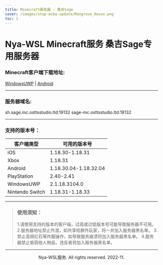 ```yaml
---
title: Minecraft服务器 - 桑吉Sage
cover: /images/stop-mcbe-update/Mangrove_House.png
toc: 1
---
```


# Nya-WSL Minecraft服务   桑吉Sage专用服务器
### Minecraft客户端下载地址:

[WindowsUWP](https://mc.osttsstudio.ltd/mcbe/MinecraftUWP_1.18.31_x64.Appx) | [Android](https://mc.osttsstudio.ltd/mcbe/mcbe.apk)

---
### 服务器域名:

sh.sage.mc.osttsstudio.ltd:19132
sage-mc.osttsstudio.ltd:19132

---

### 支持的版本号：
| 客户端类型      | 可用的版本号          |
| --------------- | --------------------- |
| iOS             | 1.18.30-1.18.31       |
| Xbox            | 1.18.31               |
| Android         | 1.18.30.04-1.18.32.04 |
| PlayStation     | 2.40-2.41             |
| WindowsUWP      | 2.1.18.3104.0         |
| Nintendo Switch | 1.18.31-1.18.33       |

---

>### 使用须知：
>  1.请使用支持的版本的客户端，过高或过低版本号可能导致服务器不可用。
>  2.服务器地址禁止外泄，如共享给群外玩家，将一并加入服务器黑名单。
>  3.禁止高频红石等炸服操作，如导致服务崩溃将加入服务器黑名单。
>  4.服务器禁止偷窃他人物品，违反者将加入服务器黑名单。

---

<center>Nya-WSL服务. All rights reserved. 2022-11.</center>
